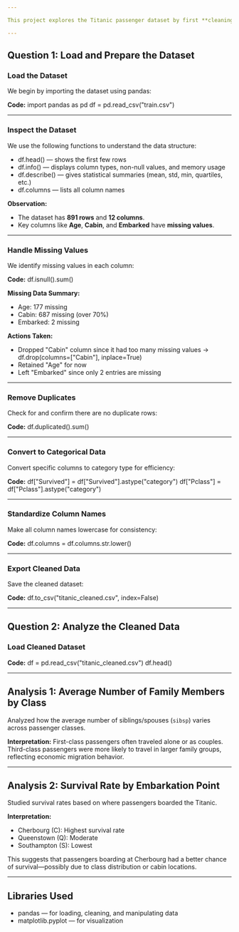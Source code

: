 ```yaml
---

This project explores the Titanic passenger dataset by first **cleaning** the data and then **analyzing survival patterns** based on class, family members, and embarkation point.

---
```


##  Question 1: Load and Prepare the Dataset

### Load the Dataset

We begin by importing the dataset using pandas:

**Code:**
import pandas as pd
df = pd.read\_csv("train.csv")

---

###  Inspect the Dataset

We use the following functions to understand the data structure:

* df.head() — shows the first few rows
* df.info() — displays column types, non-null values, and memory usage
* df.describe() — gives statistical summaries (mean, std, min, quartiles, etc.)
* df.columns — lists all column names

**Observation:**

* The dataset has **891 rows** and **12 columns**.
* Key columns like **Age**, **Cabin**, and **Embarked** have **missing values**.

---

###  Handle Missing Values

We identify missing values in each column:

**Code:**
df.isnull().sum()

**Missing Data Summary:**

* Age: 177 missing
* Cabin: 687 missing (over 70%)
* Embarked: 2 missing

**Actions Taken:**

* Dropped "Cabin" column since it had too many missing values
  → df.drop(columns=\["Cabin"], inplace=True)
* Retained "Age" for now
* Left "Embarked" since only 2 entries are missing

---

###  Remove Duplicates

Check for and confirm there are no duplicate rows:

**Code:**
df.duplicated().sum()

---

### Convert to Categorical Data

Convert specific columns to category type for efficiency:

**Code:**
df\["Survived"] = df\["Survived"].astype("category")
df\["Pclass"] = df\["Pclass"].astype("category")

---

###  Standardize Column Names

Make all column names lowercase for consistency:

**Code:**
df.columns = df.columns.str.lower()

---

###  Export Cleaned Data

Save the cleaned dataset:

**Code:**
df.to\_csv("titanic\_cleaned.csv", index=False)

---

##  Question 2: Analyze the Cleaned Data

###  Load Cleaned Dataset

**Code:**
df = pd.read\_csv("titanic\_cleaned.csv")
df.head()

---

## Analysis 1: Average Number of Family Members by Class

Analyzed how the average number of siblings/spouses (`sibsp`) varies across passenger classes.

**Interpretation:**
First-class passengers often traveled alone or as couples. Third-class passengers were more likely to travel in larger family groups, reflecting economic migration behavior.

---

## Analysis 2: Survival Rate by Embarkation Point

Studied survival rates based on where passengers boarded the Titanic.

**Interpretation:**

* Cherbourg (C): Highest survival rate
* Queenstown (Q): Moderate
* Southampton (S): Lowest

This suggests that passengers boarding at Cherbourg had a better chance of survival—possibly due to class distribution or cabin locations.

---

##  Libraries Used

* pandas — for loading, cleaning, and manipulating data
* matplotlib.pyplot — for visualization


